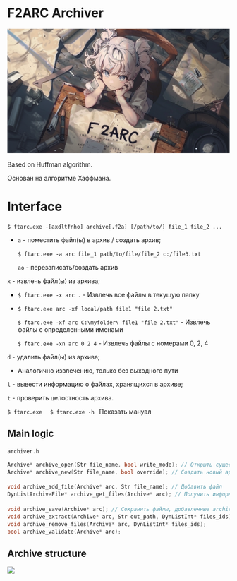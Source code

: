 
# F2ARC Archiver
<img src="https://github.com/zzz3230/ftarc/blob/master/f2arc_poster.png?raw=true">

Based on Huffman algorithm.

Основан на алгоритме Хаффмана.

# Interface
```$ ftarc.exe -[axdltfnho] archive[.f2a] [/path/to/] file_1 file_2 ...```
- ```a``` - поместить файл(ы) в архив / создать архив;

   ```$ ftarc.exe -a arc file_1 path/to/file/file_2 c:/file3.txt```
  
  ```ao``` - перезаписать/создать архив

```x``` - извлечь файл(ы) из архива;
- ```$ ftarc.exe -x arc .``` - Извлечь все файлы в текущую папку
- ```$ ftarc.exe arc -xf local/path file1 "file 2.txt"```

  ```$ ftarc.exe -xf arc C:\myfolder\ file1 "file 2.txt"``` - Извлечь файлы с определенными именами

  ```$ ftarc.exe -xn arc 0 2 4``` - Извлечь файлы с номерами 0, 2, 4

```d``` - удалить файл(ы) из архива;
- Аналогично извлечению, только без выходного пути

```l``` - вывести информацию о файлах, хранящихся в архиве;

```t``` - проверить целостность архива.

```$ ftarc.exe  ``` ```$ ftarc.exe -h ```
Показать мануал
## Main logic
``` archiver.h ```
```c
Archive* archive_open(Str file_name, bool write_mode); // Открыть существующий архив 
Archive* archive_new(Str file_name, bool override); // Создать новый архив

void archive_add_file(Archive* arc, Str file_name); // Добавить файл
DynListArchiveFile* archive_get_files(Archive* arc); // Получить информацию о файлах

void archive_save(Archive* arc); // Сохранить файлы, добавленные archive_add_file()
void archive_extract(Archive* arc, Str out_path, DynListInt* files_ids);
void archive_remove_files(Archive* arc, DynListInt* files_ids);
bool archive_validate(Archive* arc);

```

## Archive structure
<img src="https://imgbly.com/ib/vP4P5BN1rP.png">

